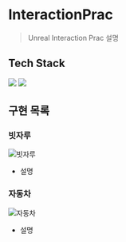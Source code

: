 # InteractionPrac
> Unreal Interaction Prac 설명

## Tech Stack
<p>
<img src="https://img.shields.io/badge/unrealengine-0E1128?style=for-the-badge&logo=unrealengine&logoColor=white">
<img src="https://img.shields.io/badge/c++-00599C?style=for-the-badge&logo=cplusplus&logoColor=white">
</ p>

## 구현 목록
### 빗자루
![빗자루](https://github.com/minhvvan/InteractionPrac/assets/59609086/b068996b-99e8-482f-ad7e-ce06fe971aa3)
- 설명

### 자동차
![자동차](https://github.com/minhvvan/InteractionPrac/assets/59609086/83806d07-9c71-4418-ab96-79575ed318e4)
- 설명
